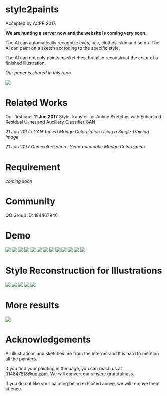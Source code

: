 # style2paints

Accepted by ACPR 2017.

**We are hunting a server now and the website is coming very soon.**

The AI can automatically recognize eyes, hair, clothes, skin and so on. The AI can paint on a sketch accroding to the specific style.

The AI can not only paints on sketches, but also reconstruct the color of a finished illustration.

*Our paper is shared in this repo.*

<img src="https://raw.githubusercontent.com/lllyasviel/style2paints/master/webpre/web.png"/>

# Related Works

Our first one: **11 Jun 2017** Style Transfer for Anime Sketches with Enhanced Residual U-net and Auxiliary Classifier GAN

21 Jun 2017 *cGAN-based Manga Colorization Using a Single Training Image* 

21 Jun 2017 *Comicolorization : Semi-automatic Manga Colorization*

# Requirement

*coming soon*

# Community

QQ Group ID: 184467946

# Demo

<img src="https://raw.githubusercontent.com/lllyasviel/style2paints/master/preview_1.jpg"/>

<img src="https://raw.githubusercontent.com/lllyasviel/style2paints/master/webpre/1.jpg"/>

<img src="https://raw.githubusercontent.com/lllyasviel/style2paints/master/webpre/2.jpg"/>

<img src="https://raw.githubusercontent.com/lllyasviel/style2paints/master/webpre/3.jpg"/>

<img src="https://raw.githubusercontent.com/lllyasviel/style2paints/master/webpre/4.jpg"/>

<img src="https://raw.githubusercontent.com/lllyasviel/style2paints/master/webpre/5.jpg"/>

<img src="https://raw.githubusercontent.com/lllyasviel/style2paints/master/webpre/6.jpg"/>

<img src="https://raw.githubusercontent.com/lllyasviel/style2paints/master/webpre/7.jpg"/>

<img src="https://raw.githubusercontent.com/lllyasviel/style2paints/master/webpre/8.jpg"/>

<img src="https://raw.githubusercontent.com/lllyasviel/style2paints/master/webpre/9.jpg"/>

<img src="https://raw.githubusercontent.com/lllyasviel/style2paints/master/webpre/10.jpg"/>

<img src="https://raw.githubusercontent.com/lllyasviel/style2paints/master/webpre/11.jpg"/>

<img src="https://raw.githubusercontent.com/lllyasviel/style2paints/master/webpre/12.jpg"/>

# Style Reconstruction for Illustrations

<img src="https://raw.githubusercontent.com/lllyasviel/style2paints/master/webpre/13.jpg"/>

<img src="https://raw.githubusercontent.com/lllyasviel/style2paints/master/webpre/14.jpg"/>

<img src="https://raw.githubusercontent.com/lllyasviel/style2paints/master/webpre/15.jpg"/>

<img src="https://raw.githubusercontent.com/lllyasviel/style2paints/master/webpre/16.jpg"/>

<img src="https://raw.githubusercontent.com/lllyasviel/style2paints/master/webpre/17.jpg"/>

# More results

<img src="https://raw.githubusercontent.com/lllyasviel/style2paints/master/preview_2.jpg"/>

# Acknowledgements

All illustrations and sketches are from the internet and It is hard to mention all the painters.

If you find your painting in the page, you can reach us at 914847518@qq.com. We will convert our sinsere gratefulness.

If you do not like your painting being exhibited above, we will remove them at once.
